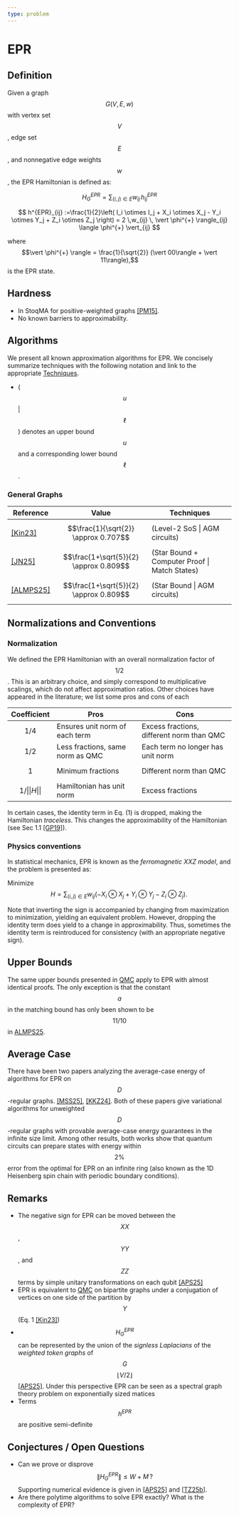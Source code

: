 ```yaml
---
type: problem
---
```


# EPR

## Definition

Given a graph $$G(V,E,w)$$ with vertex set $$V$$, edge set $$E$$, and nonnegative edge weights $$w$$, the EPR Hamiltonian is defined as:

$$
H^{EPR}_G =  \sum_{(i,j) \in E} w_{ij}\, h^{EPR}_{ij}
$$

$$
h^{EPR}_{ij} :=\frac{1}{2}\left( I_i \otimes I_j + X_i \otimes X_j - Y_i \otimes Y_j + Z_i \otimes Z_j \right) 
=   2 \,w_{ij} \, \vert \phi^{+} \rangle_{ij}  \langle \phi^{+} \vert_{ij}
$$

where $$\vert \phi^{+} \rangle = \frac{1}{\sqrt{2}} (\vert 00\rangle + \vert 11\rangle),$$ is the EPR state. 


## Hardness
* In StoqMA for positive-weighted graphs [[PM15]]({{site.baseurl}}/bib#PM15).
* No known barriers to approximability.

## Algorithms 

We present all known approximation algorithms for EPR. We concisely summarize techniques with the following notation and link to the appropriate [Techniques]({{site.baseurl}}/techniques).

* ( $$u$$ \| $$\ell$$ ) denotes an upper bound $$u$$ and a corresponding lower bound $$\ell$$. 


### General Graphs

| Reference   | Value      | Techniques                                     |
|-------------|------------|-------------------------------------------|
| [[Kin23]]({{site.baseurl}}/bib#Kin23)    | $$\frac{1}{\sqrt{2}} \approx 0.707$$      | (Level-2 SoS \| AGM circuits)     |
| [[JN25]]({{site.baseurl}}/bib#JN25)    | $$\frac{1+\sqrt{5}}{2} \approx 0.809$$      | (Star Bound + Computer Proof \| Match States)     |
| [[ALMPS25]]({{site.baseurl}}/bib#ALMPS25)    | $$\frac{1+\sqrt{5}}{2} \approx 0.809$$       | (Star Bound \| AGM circuits)   |


## Normalizations and Conventions

### Normalization 
We defined the EPR Hamiltonian with an overall normalization factor of $$1/2$$. This is an arbitrary choice, and simply correspond to multiplicative scalings, which do not affect approximation ratios. Other choices have appeared in the literature; we list some pros and cons of each

| Coefficient   | Pros      | Cons                                     |
|-------------|------------|---------------------------|
| $$1/4$$ | Ensures unit norm of each term | Excess fractions, different norm than QMC |
| $$1/2$$ | Less fractions, same norm as QMC | Each term no longer has unit norm |
| $$1$$ | Minimum fractions | Different norm than QMC |
| $$1/\|\|H\|\|$$ | Hamiltonian has unit norm | Excess fractions|

In certain cases, the identity term in Eq. (1) is dropped, making the Hamiltonian *traceless*. This changes the approximability of the Hamiltonian (see Sec 1.1 [[GP19]]({{site.baseurl}}/bib#GP19)). 

### Physics conventions
In statistical mechanics, EPR is known as the *ferromagnetic XXZ model*, and the problem is presented as:

Minimize
$$
H = \sum_{(i,j) \in E} w_{ij} \left( - X_i \otimes X_j + Y_i \otimes Y_j - Z_i \otimes Z_j \right). \, 
$$

Note that inverting the sign is accompanied by changing from maximization to minimization, yielding an equivalent problem. However, dropping the identity term does yield to a change in approximability. Thus, sometimes the identity term is reintroduced for consistency (with an appropriate negative sign). 

## Upper Bounds

The same upper bounds presented in [QMC](({{site.baseurl}}/problems/QMC)) apply to EPR with almost identical proofs. The only exception is that the constant $$a$$ in the matching bound has only been shown to be $$11/10$$ in [ALMPS25]({{site.baseurl}}/bib#ALMPS25).

## Average Case

There have been two papers analyzing the average-case energy of algorithms for EPR on $$D$$-regular graphs. [[MSS25]]({{site.baseurl}}/bib#MSS24), [[KKZ24]]({{site.baseurl}}/bib#KKZ24). Both of these papers give variational algorithms for unweighted $$D$$-regular graphs with provable average-case energy guarantees in the infinite size limit. Among other results, both works show that quantum circuits can prepare states with energy within $$2\%$$ error from the optimal for EPR on an infinite ring (also known as the 1D Heisenberg spin chain with periodic boundary conditions).


## Remarks

* The negative sign for EPR can be moved between the $$XX$$, $$YY$$, and $$ZZ$$ terms by simple unitary transformations on each qubit [[APS25]]({{site.baseurl}}/bib#APS25)
* EPR is equivalent to [QMC](({{site.baseurl}}/problems/QMC)) on bipartite graphs under a conjugation of vertices on one side of the partition by $$Y$$ (Eq. 1 [[Kin23]]({{site.baseurl}}/bib#Kin23))
* $$H^{EPR}_G$$ can be represented by the union of the *signless Laplacians* of the *weighted token graphs* of $$G$$ $$\lfloor V/2\rfloor$$ [[APS25]]({{site.baseurl}}/bib#APS25). Under this perspective EPR can be seen as a spectral graph theory problem on exponentially sized matices 
* Terms $$h^{EPR}$$ are positive semi-definite


## Conjectures / Open Questions
* Can we prove or disprove
$$\|H^{EPR}_G\| \le W + M \,?$$ Supporting numerical evidence is given in  [[APS25]]({{site.baseurl}}/bib#APS25) and [[TZ25b]]({{site.baseurl}}/bib#TZ25b). 
* Are there polytime algorithms to solve EPR exactly? What is the complexity of EPR?


<div style="padding-bottom: 300px"></div>
